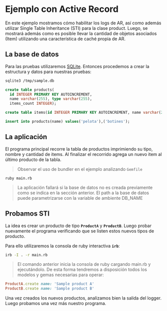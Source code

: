 # Ejemplo con Active Record

En este ejemplo mostramos cómo habilitar los logs de AR, así como además
utilizar Single Table Inheritance (STI) para la clase product. Luego, se
mostrará además como es posible llevar la cantidad de objetos asociados (Item)
utilizando una característica de caché propia de AR.

## La base de datos

Para las pruebas utilizaremos [SQLite](https://www.sqlite.org/). Entonces
procedemos a crear la estructura y datos para nuestras pruebas:

```bash
sqlite3 /tmp/sample.db
```

```sql
create table products(
  id INTEGER PRIMARY KEY AUTOINCREMENT,
  name varchar(255), type varchar(255),
  items_count INTEGER);

create table items(id INTEGER PRIMARY KEY AUTOINCREMENT, name varchar(255),  product_id INTEGER);

insert into products(name) values('pelota'),('botines');
```

## La aplicación

El programa principal recorre la tabla de productos imprimiendo su tipo, nombre
y cantidad de items. Al finalizar el recorrido agrega un nuevo item al último
producto de la tabla.

> Observar el uso de bundler en el ejemplo analizando `Gemfile`

```
ruby main.rb
```

> La aplicación fallará si la base de datos no es creada previamente como se
> indica en la sección anterior. El path a la base de datos puede parametrizarse
> con la variable de ambiente DB_NAME

## Probamos STI

La idea es crear un producto de tipo **`ProductA`** y **`ProductB`**. Luego
probar nuevamente el programa verificando que se listen estos nuevos tipos de
producto.

Para ello utilizaremos la consola de ruby interactiva **`irb`**:

```bash
irb -I . -r main.rb
```

> El comando anterior inicia la consola de ruby cargando main.rb y ejecutándolo.
> De esta forma tendremos a disposición todos los modelos y gemas necesarias
> para operar:

```ruby
ProductA.create name: 'Sample product A'
ProductB.create name: 'Sample product B'
```

Una vez creados los nuevos productos, analizamos bien la salida del logger.
Luego probamos una vez más nuestro programa.

